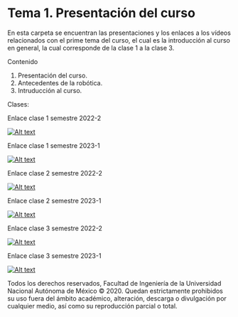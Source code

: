 # Tema 1. Presentación del curso

En esta carpeta se encuentran las presentaciones y los enlaces a los vídeos relacionados con el prime tema del curso, el cual es la introducción al curso en general, la cual corresponde de la clase 1 a la clase 3.

Contenido

 1. Presentación del curso.
 2. Antecedentes de la robótica.
 3. Intruducción al curso.
 
 Clases:

Enlace clase 1 semestre 2022-2
 
 [![Alt text](https://img.youtube.com/vi/_UVYZR9X658/0.jpg)](https://www.youtube.com/watch?v=_UVYZR9X658)
 
Enlace clase 1 semestre 2023-1

[![Alt text](https://img.youtube.com/vi/fGF-4-n1XGE/0.jpg)](https://www.youtube.com/watch?v=fGF-4-n1XGE)


Enlace clase 2 semestre 2022-2
 
 [![Alt text](https://img.youtube.com/vi/SEyvqQiVzDU/0.jpg)](https://www.youtube.com/watch?v=SEyvqQiVzDU)
 
Enlace clase 2 semestre 2023-1

[![Alt text](https://img.youtube.com/vi/k0ZpekkZU_Y/0.jpg)](https://www.youtube.com/watch?v=k0ZpekkZU_Y)

Enlace clase 3 semestre 2022-2
 
 [![Alt text](https://img.youtube.com/vi/Qk8P5f9UgtQ/0.jpg)](https://www.youtube.com/watch?v=Qk8P5f9UgtQ)
 
Enlace clase 3 semestre 2023-1

[![Alt text](https://img.youtube.com/vi/JvyOvj9Yb_Y/0.jpg)](https://www.youtube.com/watch?v=JvyOvj9Yb_Y)


Todos los derechos reservados, Facultad de Ingeniería de la Universidad Nacional Autónoma de México © 2020. Quedan estrictamente prohibidos su uso fuera del ámbito académico, alteración, descarga o divulgación por cualquier medio, así como su reproducción parcial o total.

